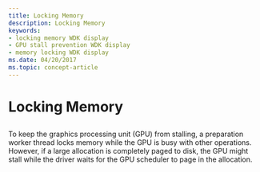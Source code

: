 ```yaml
---
title: Locking Memory
description: Locking Memory
keywords:
- locking memory WDK display
- GPU stall prevention WDK display
- memory locking WDK display
ms.date: 04/20/2017
ms.topic: concept-article
---
```


# Locking Memory


## <span id="ddk_locking_memory_gg"></span><span id="DDK_LOCKING_MEMORY_GG"></span>


To keep the graphics processing unit (GPU) from stalling, a preparation worker thread locks memory while the GPU is busy with other operations. However, if a large allocation is completely paged to disk, the GPU might stall while the driver waits for the GPU scheduler to page in the allocation.

 

 





